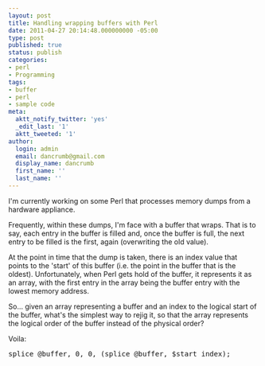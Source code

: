 ```yaml
---
layout: post
title: Handling wrapping buffers with Perl
date: 2011-04-27 20:14:48.000000000 -05:00
type: post
published: true
status: publish
categories:
- perl
- Programming
tags:
- buffer
- perl
- sample code
meta:
  aktt_notify_twitter: 'yes'
  _edit_last: '1'
  aktt_tweeted: '1'
author:
  login: admin
  email: dancrumb@gmail.com
  display_name: dancrumb
  first_name: ''
  last_name: ''
---
```

I'm currently working on some Perl that processes memory dumps from a hardware appliance.

Frequently, within these dumps, I'm face with a buffer that wraps. That is to say, each entry in the buffer is filled and, once the buffer is full, the next entry to be filled is the first, again (overwriting the old value).

At the point in time that the dump is taken, there is an index value that points to the 'start' of this buffer (i.e. the point in the buffer that is the oldest). Unfortunately, when Perl gets hold of the buffer, it represents it as an array, with the first entry in the array being the buffer entry with the lowest memory address.

So... given an array representing a buffer and an index to the logical start of the buffer, what's the simplest way to rejig it, so that the array represents the logical order of the buffer instead of the physical order?

Voila:

<pre lang="perl">splice @buffer, 0, 0, (splice @buffer, $start_index);
</pre>
